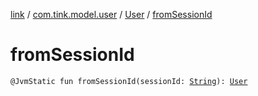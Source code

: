 [link](../../index.md) / [com.tink.model.user](../index.md) / [User](index.md) / [fromSessionId](./from-session-id.md)

# fromSessionId

`@JvmStatic fun fromSessionId(sessionId: `[`String`](https://kotlinlang.org/api/latest/jvm/stdlib/kotlin/-string/index.html)`): `[`User`](index.md)